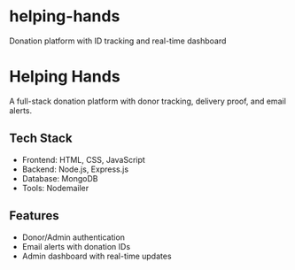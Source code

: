 # helping-hands
Donation platform with ID tracking and real-time dashboard
# Helping Hands

A full-stack donation platform with donor tracking, delivery proof, and email alerts.

## Tech Stack
- Frontend: HTML, CSS, JavaScript
- Backend: Node.js, Express.js
- Database: MongoDB
- Tools: Nodemailer

## Features
- Donor/Admin authentication
- Email alerts with donation IDs
- Admin dashboard with real-time updates

